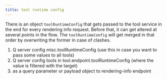 ```yaml
---
title: tool runtime config
---
```


There is an object `toolRuntimeConfig` that gets passed to the tool service in the end for every rendering info request. Before that, it can get altered at several points in the flow. The `toolRuntimeConfig` will get merged in that order by overwriting the former in case of clashes.

1. Q server config misc.toolRuntimeConfig (use this in case you want to pass some values to all tools)
2. Q server config tools in tool.endpoint.toolRuntimeConfig (where the value is filtered with the target)
3. as a query parameter or payload object to rendering-info endpoint